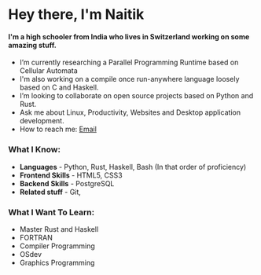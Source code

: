 # Hey there, I'm Naitik

#### I'm a high schooler from India who lives in Switzerland working on some amazing stuff.

- I’m currently researching a Parallel Programming Runtime based on Cellular Automata
- I'm also working on a compile once run-anywhere language loosely based on C and Haskell.
- I’m looking to collaborate on open source projects based on Python and Rust.
- Ask me about Linux, Productivity, Websites and Desktop application development.
- How to reach me: [Email](mailto:mundranaitik@gmail.com) 

### What I Know:
- **Languages** - Python, Rust, Haskell, Bash (In that order of proficiency)
- **Frontend Skills** - HTML5, CSS3
- **Backend Skills** - PostgreSQL
- **Related stuff** - Git, 

### What I Want To Learn:
- Master Rust and Haskell
- FORTRAN
- Compiler Programming
- OSdev
- Graphics Programming

